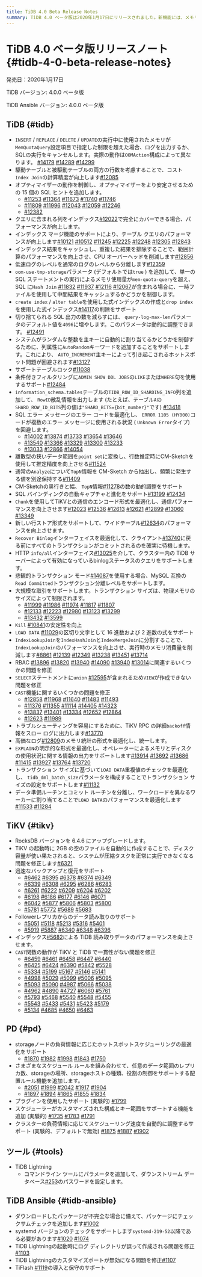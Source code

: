 ```yaml
---
title: TiDB 4.0 Beta Release Notes
summary: TiDB 4.0 ベータ版は2020年1月17日にリリースされました。新機能には、メモリ使用量の制限を超えた場合のログ出力やSQL実行のキャンセル、コストIndex Joinの計算精度向上、15個のSQLヒントの追加、インデックスマージ機能のサポートなどがあります。また、TiKVはRocksDBバージョンを6.4.6にアップグレードし、迅速なバックアップと復元をサポートしています。PDはホットスポットスケジューリングの最適化やプラグインのサポートを追加しました。TiDB Ansibleではパッケージのチェックサムチェックやsystemdバージョンのチェックをサポートしています。
---
```


# TiDB 4.0 ベータ版リリースノート {#tidb-4-0-beta-release-notes}

発売日：2020年1月17日

TiDB バージョン: 4.0.0 ベータ版

TiDB Ansible バージョン: 4.0.0 ベータ版

## TiDB {#tidb}

-   `INSERT` / `REPLACE` / `DELETE` / `UPDATE`の実行中に使用されたメモリが`MemQuotaQuery`設定項目で指定した制限を超えた場合、ログを出力するか、SQLの実行をキャンセルします。実際の動作は`OOMAction`構成によって異なります。 [#14179](https://github.com/pingcap/tidb/pull/14179) [#14289](https://github.com/pingcap/tidb/pull/14289) [#14299](https://github.com/pingcap/tidb/pull/14299)
-   駆動テーブルと被駆動テーブルの両方の行数を考慮することで、コスト`Index Join`の計算精度が向上します[#12085](https://github.com/pingcap/tidb/pull/12085)
-   オプティマイザーの動作を制御し、オプティマイザーをより安定させるための 15 個の SQL ヒントを追加します。
    -   [#11253](https://github.com/pingcap/tidb/pull/11253) [#11364](https://github.com/pingcap/tidb/pull/11364) [#11673](https://github.com/pingcap/tidb/pull/11673) [#11740](https://github.com/pingcap/tidb/pull/11740) [#11746](https://github.com/pingcap/tidb/pull/11746)
    -   [#11809](https://github.com/pingcap/tidb/pull/11809) [#11996](https://github.com/pingcap/tidb/pull/11996) [#12043](https://github.com/pingcap/tidb/pull/12043) [#12059](https://github.com/pingcap/tidb/pull/12059) [#12246](https://github.com/pingcap/tidb/pull/12246)
    -   [#12382](https://github.com/pingcap/tidb/pull/12382)
-   クエリに含まれる列をインデックス[#12022](https://github.com/pingcap/tidb/pull/12022)で完全にカバーできる場合、パフォーマンスが向上します。
-   インデックス マージ機能のサポートにより、テーブル クエリのパフォーマンスが向上します[#10121](https://github.com/pingcap/tidb/pull/10121) [#10512](https://github.com/pingcap/tidb/pull/10512) [#11245](https://github.com/pingcap/tidb/pull/11245) [#12225](https://github.com/pingcap/tidb/pull/12225) [#12248](https://github.com/pingcap/tidb/pull/12248) [#12305](https://github.com/pingcap/tidb/pull/12305) [#12843](https://github.com/pingcap/tidb/pull/12843)
-   インデックス結果をキャッシュし、重複した結果を排除することで、範囲計算のパフォーマンスを向上させ、CPU オーバーヘッドを削減します[#12856](https://github.com/pingcap/tidb/pull/12856)
-   低速ログのレベルを通常のログのレベルから分離します[#12359](https://github.com/pingcap/tidb/pull/12359)
-   `oom-use-tmp-storage`パラメータ (デフォルトでは`true` ) を追加して、単一の SQL ステートメントの実行によるメモリ使用量が`mem-quota-query`を超え、SQL に`Hash Join` [#11832](https://github.com/pingcap/tidb/pull/11832) [#11937](https://github.com/pingcap/tidb/pull/11937) [#12116](https://github.com/pingcap/tidb/pull/12116) [#12067](https://github.com/pingcap/tidb/pull/12067)が含まれる場合に、一時ファイルを使用して中間結果をキャッシュするかどうかを制御します。
-   `create index` / `alter table`を使用した式インデックスの作成と`drop index`を使用した式インデックス[#14117](https://github.com/pingcap/tidb/pull/14117)の削除をサポート
-   切り捨てられる SQL 出力の数を減らすには、 `query-log-max-len`パラメータのデフォルト値を`4096`に増やします。このパラメータは動的に調整できます。 [#12491](https://github.com/pingcap/tidb/pull/12491)
-   システムがランダムな整数を主キーに自動的に割り当てるかどうかを制御するために、列属性に`AutoRandom`キーワードを追加することをサポートします。これにより、 `AUTO_INCREMENT`主キーによって引き起こされるホットスポット問題が回避されます[#13127](https://github.com/pingcap/tidb/pull/13127)
-   サポートテーブルロック[#11038](https://github.com/pingcap/tidb/pull/11038)
-   条件付きフィルタリングに`ADMIN SHOW DDL JOBS`の`LIKE`または`WHERE`句を使用するサポート[#12484](https://github.com/pingcap/tidb/pull/12484)
-   `information_schema.tables`テーブルの`TIDB_ROW_ID_SHARDING_INFO`列を追加して、 `RowID`散乱情報を出力します (たとえば、テーブル`A`の`SHARD_ROW_ID_BITS`列の値は`"SHARD_BITS={bit_number}"`です) [#13418](https://github.com/pingcap/tidb/pull/13418)
-   SQL エラー メッセージのエラー コードを最適化し、 `ERROR 1105 (HY000)`コードが複数のエラー メッセージに使用される状況 ( `Unknown Error`タイプ) を回避します。
    -   [#14002](https://github.com/pingcap/tidb/pull/14002) [#13874](https://github.com/pingcap/tidb/pull/13874) [#13733](https://github.com/pingcap/tidb/pull/13733) [#13654](https://github.com/pingcap/tidb/pull/13654) [#13646](https://github.com/pingcap/tidb/pull/13646)
    -   [#13540](https://github.com/pingcap/tidb/pull/13540) [#13366](https://github.com/pingcap/tidb/pull/13366) [#13329](https://github.com/pingcap/tidb/pull/13329) [#13300](https://github.com/pingcap/tidb/pull/13300) [#13233](https://github.com/pingcap/tidb/pull/13233)
    -   [#13033](https://github.com/pingcap/tidb/pull/13033) [#12866](https://github.com/pingcap/tidb/pull/12866) [#14054](https://github.com/pingcap/tidb/pull/14054)
-   離散型の狭いデータ範囲を`point set`に変換し、行数推定時にCM-Sketchを使用して推定精度を向上させる[#11524](https://github.com/pingcap/tidb/pull/11524)
-   通常の`Analyze`について`TopN`情報を CM-Sketch から抽出し、頻繁に発生する値を別途保持する[#11409](https://github.com/pingcap/tidb/pull/11409)
-   CM-Sketchの奥行きと幅、 `TopN`情報[#11278](https://github.com/pingcap/tidb/pull/11278)の数の動的調整をサポート
-   SQL バインディングの自動キャプチャと進化をサポート[#13199](https://github.com/pingcap/tidb/pull/13199) [#12434](https://github.com/pingcap/tidb/pull/12434)
-   `Chunk`を使用してTiKVとの通信のエンコード形式を最適化し、通信パフォーマンスを向上させます[#12023](https://github.com/pingcap/tidb/pull/12023) [#12536](https://github.com/pingcap/tidb/pull/12536) [#12613](https://github.com/pingcap/tidb/pull/12613) [#12621](https://github.com/pingcap/tidb/pull/12621) [#12899](https://github.com/pingcap/tidb/pull/12899) [#13060](https://github.com/pingcap/tidb/pull/13060) [#13349](https://github.com/pingcap/tidb/pull/13349)
-   新しい行ストア形式をサポートして、ワイドテーブル[#12634](https://github.com/pingcap/tidb/pull/12634)のパフォーマンスを向上させます。
-   `Recover Binlog`インターフェイスを最適化して、クライアント[#13740](https://github.com/pingcap/tidb/pull/13740)に戻る前にすべてのトランザクションがコミットされるのを確実に待機します。
-   HTTP `info/all`インターフェイス[#13025](https://github.com/pingcap/tidb/pull/13025)を介して、クラスター内の TiDB サーバーによって有効になっているbinlogステータスのクエリをサポートします。
-   悲観的トランザクション モード[#14087](https://github.com/pingcap/tidb/pull/14087)を使用する場合、MySQL 互換の`Read Committed`トランザクション分離レベルをサポートします。
-   大規模な取引をサポートします。トランザクション サイズは、物理メモリのサイズによって制限されます。
    -   [#11999](https://github.com/pingcap/tidb/pull/11999) [#11986](https://github.com/pingcap/tidb/pull/11986) [#11974](https://github.com/pingcap/tidb/pull/11974) [#11817](https://github.com/pingcap/tidb/pull/11817) [#11807](https://github.com/pingcap/tidb/pull/11807)
    -   [#12133](https://github.com/pingcap/tidb/pull/12133) [#12223](https://github.com/pingcap/tidb/pull/12223) [#12980](https://github.com/pingcap/tidb/pull/12980) [#13123](https://github.com/pingcap/tidb/pull/13123) [#13299](https://github.com/pingcap/tidb/pull/13299)
    -   [#13432](https://github.com/pingcap/tidb/pull/13432) [#13599](https://github.com/pingcap/tidb/pull/13599)
-   `Kill` [#10841](https://github.com/pingcap/tidb/pull/10841)の安定性を向上
-   `LOAD DATA` [#11029](https://github.com/pingcap/tidb/pull/11029)の区切り文字として 16 進数および 2 進数の式をサポート
-   `IndexLookupJoin`を`IndexHashJoin`と`IndexMergeJoin`に分割することで、 `IndexLookupJoin`のパフォーマンスを向上させ、実行時のメモリ消費量を削減します[#8861](https://github.com/pingcap/tidb/pull/8861) [#12139](https://github.com/pingcap/tidb/pull/12139) [#12349](https://github.com/pingcap/tidb/pull/12349) [#13238](https://github.com/pingcap/tidb/pull/13238) [#13451](https://github.com/pingcap/tidb/pull/13451) [#13714](https://github.com/pingcap/tidb/pull/13714)
-   RBAC [#13896](https://github.com/pingcap/tidb/pull/13896) [#13820](https://github.com/pingcap/tidb/pull/13820) [#13940](https://github.com/pingcap/tidb/pull/13940) [#14090](https://github.com/pingcap/tidb/pull/14090) [#13940](https://github.com/pingcap/tidb/pull/13940) [#13014](https://github.com/pingcap/tidb/pull/13014)に関連するいくつかの問題を修正
-   `SELECT`ステートメントに`union` [#12595](https://github.com/pingcap/tidb/pull/12595)が含まれるため`VIEW`が作成できない問題を修正
-   `CAST`機能に関するいくつかの問題を修正
    -   [#12858](https://github.com/pingcap/tidb/pull/12858) [#11968](https://github.com/pingcap/tidb/pull/11968) [#11640](https://github.com/pingcap/tidb/pull/11640) [#11483](https://github.com/pingcap/tidb/pull/11483) [#11493](https://github.com/pingcap/tidb/pull/11493)
    -   [#11376](https://github.com/pingcap/tidb/pull/11376) [#11355](https://github.com/pingcap/tidb/pull/11355) [#11114](https://github.com/pingcap/tidb/pull/11114) [#14405](https://github.com/pingcap/tidb/pull/14405) [#14323](https://github.com/pingcap/tidb/pull/14323)
    -   [#13837](https://github.com/pingcap/tidb/pull/13837) [#13401](https://github.com/pingcap/tidb/pull/13401) [#13334](https://github.com/pingcap/tidb/pull/13334) [#12652](https://github.com/pingcap/tidb/pull/12652) [#12864](https://github.com/pingcap/tidb/pull/12864)
    -   [#12623](https://github.com/pingcap/tidb/pull/12623) [#11989](https://github.com/pingcap/tidb/pull/11989)
-   トラブルシューティングを容易にするために、TiKV RPC の詳細`backoff`情報をスロー ログに出力します[#13770](https://github.com/pingcap/tidb/pull/13770)
-   高価なログ[#12809](https://github.com/pingcap/tidb/pull/12809)のメモリ統計の形式を最適化し、統一します。
-   `EXPLAIN`の明示的な形式を最適化し、オペレーターによるメモリとディスクの使用状況に関する情報の出力をサポートします[#13914](https://github.com/pingcap/tidb/pull/13914) [#13692](https://github.com/pingcap/tidb/pull/13692) [#13686](https://github.com/pingcap/tidb/pull/13686) [#11415](https://github.com/pingcap/tidb/pull/11415) [#13927](https://github.com/pingcap/tidb/pull/13927) [#13764](https://github.com/pingcap/tidb/pull/13764) [#13720](https://github.com/pingcap/tidb/pull/13720)
-   トランザクション サイズに基づいて`LOAD DATA`重複値のチェックを最適化し、 `tidb_dml_batch_size`パラメータを構成することでトランザクション サイズの設定をサポートします[#11132](https://github.com/pingcap/tidb/pull/11132)
-   データ準備ルーチンとコミット ルーチンを分離し、ワークロードを異なるワーカーに割り当てることで`LOAD DATA`のパフォーマンスを最適化します[#11533](https://github.com/pingcap/tidb/pull/11533) [#11284](https://github.com/pingcap/tidb/pull/11284)

## TiKV {#tikv}

-   RocksDB バージョンを 6.4.6 にアップグレードします。
-   TiKV の起動時に 2GB の空のファイルを自動的に作成することで、ディスク容量が使い果たされると、システムが圧縮タスクを正常に実行できなくなる問題を修正します[#6321](https://github.com/tikv/tikv/pull/6321)
-   迅速なバックアップと復元をサポート
    -   [#6462](https://github.com/tikv/tikv/pull/6462) [#6395](https://github.com/tikv/tikv/pull/6395) [#6378](https://github.com/tikv/tikv/pull/6378) [#6374](https://github.com/tikv/tikv/pull/6374) [#6349](https://github.com/tikv/tikv/pull/6349)
    -   [#6339](https://github.com/tikv/tikv/pull/6339) [#6308](https://github.com/tikv/tikv/pull/6308) [#6295](https://github.com/tikv/tikv/pull/6295) [#6286](https://github.com/tikv/tikv/pull/6286) [#6283](https://github.com/tikv/tikv/pull/6283)
    -   [#6261](https://github.com/tikv/tikv/pull/6261) [#6222](https://github.com/tikv/tikv/pull/6222) [#6209](https://github.com/tikv/tikv/pull/6209) [#6204](https://github.com/tikv/tikv/pull/6204) [#6202](https://github.com/tikv/tikv/pull/6202)
    -   [#6198](https://github.com/tikv/tikv/pull/6198) [#6186](https://github.com/tikv/tikv/pull/6186) [#6177](https://github.com/tikv/tikv/pull/6177) [#6146](https://github.com/tikv/tikv/pull/6146) [#6071](https://github.com/tikv/tikv/pull/6071)
    -   [#6042](https://github.com/tikv/tikv/pull/6042) [#5877](https://github.com/tikv/tikv/pull/5877) [#5806](https://github.com/tikv/tikv/pull/5806) [#5803](https://github.com/tikv/tikv/pull/5803) [#5800](https://github.com/tikv/tikv/pull/5800)
    -   [#5781](https://github.com/tikv/tikv/pull/5781) [#5772](https://github.com/tikv/tikv/pull/5772) [#5689](https://github.com/tikv/tikv/pull/5689) [#5683](https://github.com/tikv/tikv/pull/5683)
-   Followerレプリカからのデータ読み取りのサポート
    -   [#5051](https://github.com/tikv/tikv/pull/5051) [#5118](https://github.com/tikv/tikv/pull/5118) [#5213](https://github.com/tikv/tikv/pull/5213) [#5316](https://github.com/tikv/tikv/pull/5316) [#5401](https://github.com/tikv/tikv/pull/5401)
    -   [#5919](https://github.com/tikv/tikv/pull/5919) [#5887](https://github.com/tikv/tikv/pull/5887) [#6340](https://github.com/tikv/tikv/pull/6340) [#6348](https://github.com/tikv/tikv/pull/6348) [#6396](https://github.com/tikv/tikv/pull/6396)
-   インデックス[#5682](https://github.com/tikv/tikv/pull/5682)による TiDB 読み取りデータのパフォーマンスを向上させます。
-   `CAST`関数の動作が TiKV と TiDB で一貫性がない問題を修正
    -   [#6459](https://github.com/tikv/tikv/pull/6459) [#6461](https://github.com/tikv/tikv/pull/6461) [#6458](https://github.com/tikv/tikv/pull/6458) [#6447](https://github.com/tikv/tikv/pull/6447) [#6440](https://github.com/tikv/tikv/pull/6440)
    -   [#6425](https://github.com/tikv/tikv/pull/6425) [#6424](https://github.com/tikv/tikv/pull/6424) [#6390](https://github.com/tikv/tikv/pull/6390) [#5842](https://github.com/tikv/tikv/pull/5842) [#5528](https://github.com/tikv/tikv/pull/5528)
    -   [#5334](https://github.com/tikv/tikv/pull/5334) [#5199](https://github.com/tikv/tikv/pull/5199) [#5167](https://github.com/tikv/tikv/pull/5167) [#5146](https://github.com/tikv/tikv/pull/5146) [#5141](https://github.com/tikv/tikv/pull/5141)
    -   [#4998](https://github.com/tikv/tikv/pull/4998) [#5029](https://github.com/tikv/tikv/pull/5029) [#5099](https://github.com/tikv/tikv/pull/5099) [#5006](https://github.com/tikv/tikv/pull/5006) [#5095](https://github.com/tikv/tikv/pull/5095)
    -   [#5093](https://github.com/tikv/tikv/pull/5093) [#5090](https://github.com/tikv/tikv/pull/5090) [#4987](https://github.com/tikv/tikv/pull/4987) [#5066](https://github.com/tikv/tikv/pull/5066) [#5038](https://github.com/tikv/tikv/pull/5038)
    -   [#4962](https://github.com/tikv/tikv/pull/4962) [#4890](https://github.com/tikv/tikv/pull/4890) [#4727](https://github.com/tikv/tikv/pull/4727) [#6060](https://github.com/tikv/tikv/pull/6060) [#5761](https://github.com/tikv/tikv/pull/5761)
    -   [#5793](https://github.com/tikv/tikv/pull/5793) [#5468](https://github.com/tikv/tikv/pull/5468) [#5540](https://github.com/tikv/tikv/pull/5540) [#5548](https://github.com/tikv/tikv/pull/5548) [#5455](https://github.com/tikv/tikv/pull/5455)
    -   [#5543](https://github.com/tikv/tikv/pull/5543) [#5433](https://github.com/tikv/tikv/pull/5433) [#5431](https://github.com/tikv/tikv/pull/5431) [#5423](https://github.com/tikv/tikv/pull/5423) [#5179](https://github.com/tikv/tikv/pull/5179)
    -   [#5134](https://github.com/tikv/tikv/pull/5134) [#4685](https://github.com/tikv/tikv/pull/4685) [#4650](https://github.com/tikv/tikv/pull/4650) [#6463](https://github.com/tikv/tikv/pull/6463)

## PD {#pd}

-   storageノードの負荷情報に応じたホットスポットスケジューリングの最適化をサポート
    -   [#1870](https://github.com/pingcap/pd/pull/1870) [#1982](https://github.com/pingcap/pd/pull/1982) [#1998](https://github.com/pingcap/pd/pull/1998) [#1843](https://github.com/pingcap/pd/pull/1843) [#1750](https://github.com/pingcap/pd/pull/1750)
-   さまざまなスケジュール ルールを組み合わせて、任意のデータ範囲のレプリカ数、storageの場所、storageホストの種類、役割の制御をサポートする配置ルール機能を追加します。
    -   [#2051](https://github.com/pingcap/pd/pull/2051) [#1999](https://github.com/pingcap/pd/pull/1999) [#2042](https://github.com/pingcap/pd/pull/2042) [#1917](https://github.com/pingcap/pd/pull/1917) [#1904](https://github.com/pingcap/pd/pull/1904)
    -   [#1897](https://github.com/pingcap/pd/pull/1897) [#1894](https://github.com/pingcap/pd/pull/1894) [#1865](https://github.com/pingcap/pd/pull/1865) [#1855](https://github.com/pingcap/pd/pull/1855) [#1834](https://github.com/pingcap/pd/pull/1834)
-   プラグインを使用したサポート (実験的) [#1799](https://github.com/pingcap/pd/pull/1799)
-   スケジューラーがカスタマイズされた構成とキー範囲をサポートする機能を追加 (実験的) [#1735](https://github.com/pingcap/pd/pull/1735) [#1783](https://github.com/pingcap/pd/pull/1783) [#1791](https://github.com/pingcap/pd/pull/1791)
-   クラスターの負荷情報に応じてスケジューリング速度を自動的に調整するサポート (実験的、デフォルトで無効) [#1875](https://github.com/pingcap/pd/pull/1875) [#1887](https://github.com/pingcap/pd/pull/1887) [#1902](https://github.com/pingcap/pd/pull/1902)

## ツール {#tools}

-   TiDB Lightning
    -   コマンドライン ツールにパラメータを追加して、ダウンストリーム データベース[#253](https://github.com/pingcap/tidb-lightning/pull/253)のパスワードを設定します。

## TiDB Ansible {#tidb-ansible}

-   ダウンロードしたパッケージが不完全な場合に備えて、パッケージにチェックサムチェックを追加します[#1002](https://github.com/pingcap/tidb-ansible/pull/1002)
-   systemd バージョンのチェックをサポートします`systemd-219-52`以降である必要があります[#1020](https://github.com/pingcap/tidb-ansible/pull/1020) [#1074](https://github.com/pingcap/tidb-ansible/pull/1074)
-   TiDB Lightningの起動時にログ ディレクトリが誤って作成される問題を修正[#1103](https://github.com/pingcap/tidb-ansible/pull/1103)
-   TiDB Lightningのカスタマイズポートが無効になる問題を修正[#1107](https://github.com/pingcap/tidb-ansible/pull/1107)
-   TiFlash [#1119](https://github.com/pingcap/tidb-ansible/pull/1119)の導入と保守のサポート
